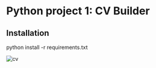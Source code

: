 # Python project 1: CV Builder

## Installation 
python install -r requirements.txt

![cv](https://user-images.githubusercontent.com/81559269/113382776-8d58d800-93ac-11eb-8788-6dffc0075ddf.jpg)
